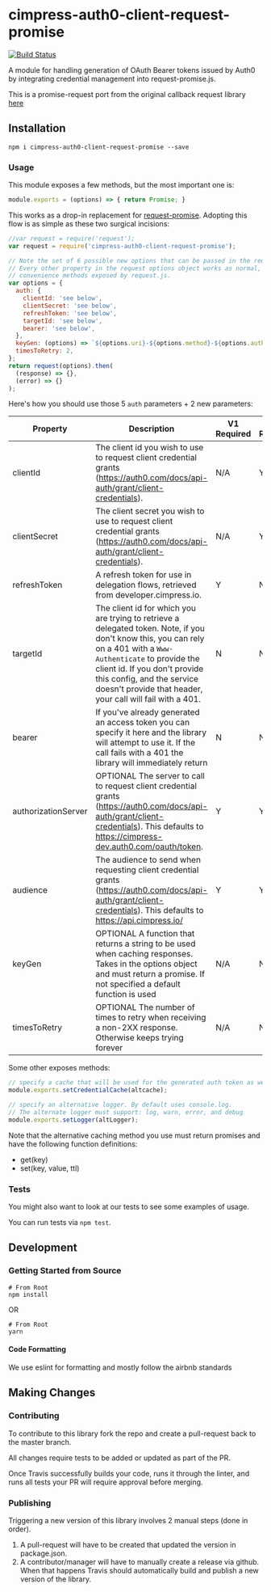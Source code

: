
# cimpress-auth0-client-request-promise 
[![Build Status](https://travis-ci.org/Cimpress-MCP/cimpress-auth0-client-request-promise.svg?branch=master)](https://travis-ci.org/Cimpress-MCP/cimpress-auth0-client-request-promise)

A module for handling generation of OAuth Bearer tokens issued by Auth0 by integrating credential management into request-promise.js.

This is a promise-request port from the original callback request library [here](https://github.com/Cimpress-MCP/cimpress-client-request)

## Installation

```shell
npm i cimpress-auth0-client-request-promise --save
```

### Usage

This module exposes a few methods, but the most important one is:

```js
module.exports = (options) => { return Promise; }
```

This works as a drop-in replacement for [request-promise](https://github.com/request/request-promise).  Adopting this flow is as simple as these two surgical incisions:

```js
//var request = require('request');
var request = require('cimpress-auth0-client-request-promise');
```

```js
// Note the set of 6 possible new options that can be passed in the request.js options.auth object.
// Every other property in the request options object works as normal, and you can call all of the
// convenience methods exposed by request.js.
var options = {
  auth: {
    clientId: 'see below',
    clientSecret: 'see below',
    refreshToken: 'see below',
    targetId: 'see below',
    bearer: 'see below',
  },
  keyGen: (options) => `${options.uri}-${options.method}-${options.auth.bearer}`,
  timesToRetry: 2,
};
return request(options).then(
  (response) => {},
  (error) => {}
);
```

Here's how you should use those 5 `auth` parameters + 2 new parameters:

| Property | Description | V1 Required | V2 Required |
|---|---|---|---|
| clientId | The client id you wish to use to request client credential grants (https://auth0.com/docs/api-auth/grant/client-credentials). | N/A | Y |
| clientSecret | The client secret you wish to use to request client credential grants (https://auth0.com/docs/api-auth/grant/client-credentials). | N/A | Y |
| refreshToken | A refresh token for use in delegation flows, retrieved from developer.cimpress.io. | Y | N/A |
| targetId | The client id for which you are trying to retrieve a delegated token.  Note, if you don't know this, you can rely on a 401 with a `Www-Authenticate` to provide the client id.  If you don't provide this config, and the service doesn't provide that header, your call will fail with a 401. | N | N/A |
| bearer | If you've already generated an access token you can specify it here and the library will attempt to use it. If the call fails with a 401 the library will immediately return | N | N |
| authorizationServer | OPTIONAL The server to call to request client credential grants  (https://auth0.com/docs/api-auth/grant/client-credentials).  This defaults to https://cimpress-dev.auth0.com/oauth/token. | Y | Y |
| audience | The audience to send when requesting client credential grants  (https://auth0.com/docs/api-auth/grant/client-credentials). This defaults to https://api.cimpress.io/ | Y | Y |
| keyGen | OPTIONAL A function that returns a string to be used when caching responses. Takes in the options object and must return a promise. If not specified a default function is used | N/A | N/A |
| timesToRetry | OPTIONAL The number of times to retry when receiving a non-2XX response. Otherwise keeps trying forever | N/A | N/A |


Some other exposes methods:

```js
// specify a cache that will be used for the generated auth token as well as responses that have a cache-control header. By default there is no caching.
module.exports.setCredentialCache(altcache);  

// specify an alternative logger. By default uses console.log.
// The alternate logger must support: log, warn, error, and debug
module.exports.setLogger(altLogger); 
```
Note that the alternative caching method you use must return promises and have the following function definitions:
* get(key)
* set(key, value, ttl)

### Tests
You might also want to look at our tests to see some examples of usage.

You can run tests via `npm test`.

## Development

### Getting Started from Source

```shell
# From Root
npm install
```

OR 

```shell
# From Root
yarn
```

#### Code Formatting

We use eslint for formatting and mostly follow the airbnb standards

## Making Changes

### Contributing
To contribute to this library fork the repo and create a pull-request back to the master branch.

All changes require tests to be added or updated as part of the PR.

Once Travis successfully builds your code, runs it through the linter, and runs all tests your PR will require approval before merging.

### Publishing

Triggering a new version of this library involves 2 manual steps (done in order). 

1. A pull-request will have to be created that updated the version in package.json.
2. A contributor/manager will have to manually create a release via github. When that happens Travis should automatically build and publish a new version of the library.